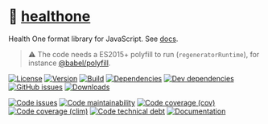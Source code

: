 :memo: [healthone](https://dermatodoc.github.io/healthone)
==

Health One format library for JavaScript.
See [docs](https://dermatodoc.github.io/healthone/index.html).

> :warning: The code needs a ES2015+ polyfill to run (`regeneratorRuntime`),
> for instance [@babel/polyfill](https://babeljs.io/docs/usage/polyfill).

[![License](https://img.shields.io/github/license/dermatodoc/healthone.svg)](https://raw.githubusercontent.com/dermatodoc/healthone/main/LICENSE)
[![Version](https://img.shields.io/npm/v/healthone.svg)](https://www.npmjs.org/package/healthone)
[![Build](https://img.shields.io/travis/dermatodoc/healthone/main.svg)](https://travis-ci.org/dermatodoc/healthone/branches)
[![Dependencies](https://img.shields.io/david/dermatodoc/healthone.svg)](https://david-dm.org/dermatodoc/healthone)
[![Dev dependencies](https://img.shields.io/david/dev/dermatodoc/healthone.svg)](https://david-dm.org/dermatodoc/healthone?type=dev)
[![GitHub issues](https://img.shields.io/github/issues/dermatodoc/healthone.svg)](https://github.com/dermatodoc/healthone/issues)
[![Downloads](https://img.shields.io/npm/dm/healthone.svg)](https://www.npmjs.org/package/healthone)

[![Code issues](https://img.shields.io/codeclimate/issues/dermatodoc/healthone.svg)](https://codeclimate.com/github/dermatodoc/healthone/issues)
[![Code maintainability](https://img.shields.io/codeclimate/maintainability/dermatodoc/healthone.svg)](https://codeclimate.com/github/dermatodoc/healthone/trends/churn)
[![Code coverage (cov)](https://img.shields.io/codecov/c/github/dermatodoc/healthone.svg)](https://codecov.io/gh/dermatodoc/healthone)
[![Code coverage (clim)](https://img.shields.io/codeclimate/coverage-letter/dermatodoc/healthone.svg)](https://codeclimate.com/github/dermatodoc/healthone/trends/test_coverage_new_code)
[![Code technical debt](https://img.shields.io/codeclimate/tech-debt/dermatodoc/healthone.svg)](https://codeclimate.com/github/dermatodoc/healthone/trends/technical_debt)
[![Documentation](https://dermatodoc.github.io/healthone/badge.svg)](https://dermatodoc.github.io/healthone/source.html)
